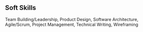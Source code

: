 ## Soft Skills
Team Building/Leadership, Product Design, Software Architecture, Agile/Scrum, Project Management, Technical Writing, Wireframing